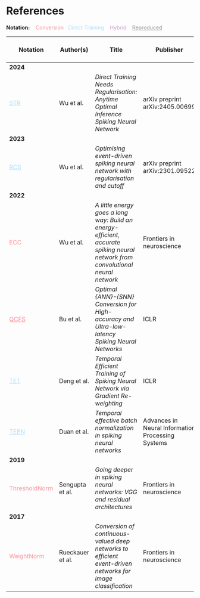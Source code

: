 # References

<b> Notation:</b> &nbsp;&nbsp; <span style="color:#FB929E">Conversion</span>    &nbsp;&nbsp;<span style="color:#AEDEFC">Direct Training </span>  &nbsp;&nbsp; <span style="color:#CF9FD2"> Hybrid</span>   &nbsp;&nbsp;   <span style="color:#929292"><ins> Reproduced</ins></span> 

| Notation | Author(s) | Title | Publisher | Year | Link to Paper |
|----------|-----------|--------------------|--------------|---------------|-------|
| **2024** | | | | | | | |
| <span style=color:#AEDEFC> <ins> STR </ins> </span> | Wu et al. | *Direct Training Needs Regularisation: Anytime Optimal Inference Spiking Neural Network* | arXiv preprint arXiv:2405.00699 | 2024 | [Link](https://arxiv.org/abs/2405.00699) |
| **2023** | | | | | | | |
| <span style=color:#AEDEFC> <ins> RCS </ins> </span> | Wu et al. | *Optimising event-driven spiking neural network with regularisation and cutoff* | arXiv preprint arXiv:2301.09522 | 2023 | [Link](https://arxiv.org/abs/2301.09522) |
| **2022** | | | | | | | |
| <span style=color:#FB929E>ECC</span> | Wu et al. | *A little energy goes a long way: Build an energy-efficient, accurate spiking neural network from convolutional neural network* | Frontiers in neuroscience | 2022 | [Link](https://www.frontiersin.org/journals/neuroscience/articles/10.3389/fnins.2022.759900/full) |
| <span style=color:#FB929E> <ins> QCFS </ins> </span> | Bu et al. | *Optimal {ANN}-{SNN} Conversion for High-accuracy and Ultra-low-latency Spiking Neural Networks* | ICLR | 2022 | [Link](https://openreview.net/forum?id=7B3IJMM1k_M) |
| <span style=color:#AEDEFC> <ins> TET </ins> </span> | Deng et al. | *Temporal Efficient Training of Spiking Neural Network via Gradient Re-weighting* | ICLR | 2022 | [Link](https://openreview.net/forum?id=_XNtisL32jv) |
| <span style=color:#AEDEFC> <ins> TEBN </ins> </span> | Duan et al. | *Temporal effective batch normalization in spiking neural networks* | Advances in Neural Information Processing Systems | 2022 | [Link](https://proceedings.neurips.cc/paper_files/paper/2022/hash/de2ad3ed44ee4e675b3be42aa0b615d0-Abstract-Conference.html) |
| **2019** | | | | | | | |
| <span style=color:#FB929E>ThresholdNorm</span> | Sengupta et al. | *Going deeper in spiking neural networks: VGG and residual architectures* | Frontiers in neuroscience | 2019 | [Link](https://www.frontiersin.org/journals/neuroscience/articles/10.3389/fnins.2019.00095/full) |
| **2017** | | | | | | | |
| <span style=color:#FB929E>WeightNorm</span> | Rueckauer et al. | *Conversion of continuous-valued deep networks to efficient event-driven networks for image classification* | Frontiers in neuroscience | 2017 | [Link](https://www.frontiersin.org/journals/neuroscience/articles/10.3389/fnins.2017.00682/full) |
